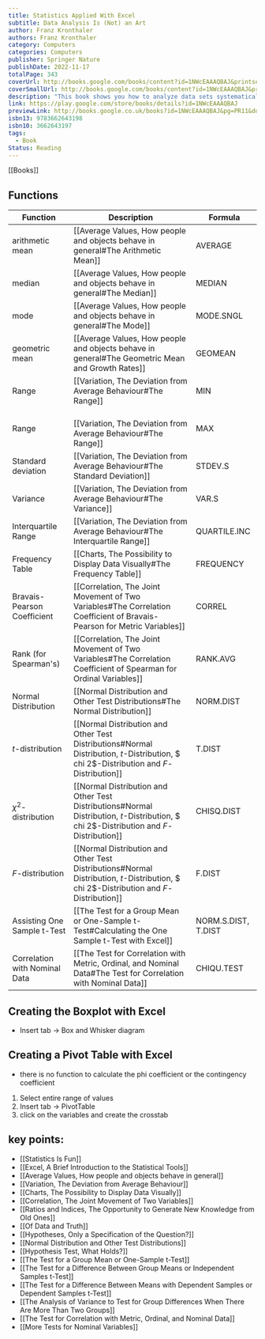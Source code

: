 ```yaml
---
title: Statistics Applied With Excel
subtitle: Data Analysis Is (Not) an Art
author: Franz Kronthaler
authors: Franz Kronthaler
category: Computers
categories: Computers
publisher: Springer Nature
publishDate: 2022-11-17
totalPage: 343
coverUrl: http://books.google.com/books/content?id=1NWcEAAAQBAJ&printsec=frontcover&img=1&zoom=1&edge=curl&source=gbs_api
coverSmallUrl: http://books.google.com/books/content?id=1NWcEAAAQBAJ&printsec=frontcover&img=1&zoom=5&edge=curl&source=gbs_api
description: "This book shows you how to analyze data sets systematically and to use Excel 2019 to extract information from data almost effortlessly. Both are (not) an art! The statistical methods are presented and discussed using a single data set. This makes it clear how the methods build on each other and gradually more and more information can be extracted from the data. The Excel functions used are explained in detail - the procedure can be easily transferred to other data sets. Various didactic elements facilitate orientation and working with the book: At the checkpoints, the most important aspects from each chapter are briefly summarized. In the freak knowledge section, more advanced aspects are addressed to whet the appetite for more. All examples are calculated with hand and Excel. Numerous applications and solutions as well as further data sets are available on the author's internet platform. This book is a translation of the original German 2nd edition Statistik angewandt mit Excel by Franz Kronthaler, published by Springer-Verlag GmbH Germany, part of Springer Nature in 2021. The translation was done with the help of artificial intelligence (machine translation by the service DeepL.com). A subsequent human revision was done primarily in terms of content, so that the book will read stylistically differently from a conventional translation. Springer Nature works continuously to further the development of tools for the production of books and on the related technologies to support the authors."
link: https://play.google.com/store/books/details?id=1NWcEAAAQBAJ
previewLink: http://books.google.co.uk/books?id=1NWcEAAAQBAJ&pg=PR11&dq=statistics+applied+with+excel&hl=&as_pt=BOOKS&cd=1&source=gbs_api
isbn13: 9783662643198
isbn10: 3662643197
tags:
  - Book
Status: Reading
---
```

[[Books]]
## Functions
| Function                      | Description                                                                                                                            | Formula             |
| ----------------------------- | -------------------------------------------------------------------------------------------------------------------------------------- | ------------------- |
| arithmetic mean               | [[Average Values, How people and objects behave in general#The Arithmetic Mean]]                                                       | AVERAGE             |
| median                        | [[Average Values, How people and objects behave in general#The Median]]                                                                | MEDIAN              |
| mode                          | [[Average Values, How people and objects behave in general#The Mode]]                                                                  | MODE.SNGL           |
| geometric mean                | [[Average Values, How people and objects behave in general#The Geometric Mean and Growth Rates]]                                       | GEOMEAN             |
| Range                         | [[Variation, The Deviation from Average Behaviour#The Range]]                                                                          | MIN                 |
| Range                         | <br>[[Variation, The Deviation from Average Behaviour#The Range]]                                                                      | MAX                 |
| Standard deviation            | [[Variation, The Deviation from Average Behaviour#The Standard Deviation]]                                                             | STDEV.S             |
| Variance                      | [[Variation, The Deviation from Average Behaviour#The Variance]]                                                                       | VAR.S               |
| Interquartile Range           | [[Variation, The Deviation from Average Behaviour#The Interquartile Range]]                                                            | QUARTILE.INC        |
| Frequency Table               | [[Charts, The Possibility to Display Data Visually#The Frequency Table]]                                                               | FREQUENCY           |
| Bravais-Pearson Coefficient   | [[Correlation, The Joint Movement of Two Variables#The Correlation Coefficient of Bravais-Pearson for Metric Variables]]               | CORREL              |
| Rank (for Spearman's)         | [[Correlation, The Joint Movement of Two Variables#The Correlation Coefficient of Spearman for Ordinal Variables]]                     | RANK.AVG            |
| Normal Distribution           | [[Normal Distribution and Other Test Distributions#The Normal Distribution]]                                                           | NORM.DIST           |
| $t$-distribution              | [[Normal Distribution and Other Test Distributions#Normal Distribution, $t$-Distribution, $ chi 2$-Distribution and $F$-Distribution]] | T.DIST              |
| $\chi ^2$-distribution        | [[Normal Distribution and Other Test Distributions#Normal Distribution, $t$-Distribution, $ chi 2$-Distribution and $F$-Distribution]] | CHISQ.DIST          |
| $F$-distribution              | [[Normal Distribution and Other Test Distributions#Normal Distribution, $t$-Distribution, $ chi 2$-Distribution and $F$-Distribution]] | F.DIST              |
| Assisting One Sample t-Test   | [[The Test for a Group Mean or One-Sample t-Test#Calculating the One Sample t-Test with Excel]]                                        | NORM.S.DIST, T.DIST |
| Correlation with Nominal Data | [[The Test for Correlation with Metric, Ordinal, and Nominal Data#The Test for Correlation with Nominal Data]]                         | CHIQU.TEST          |
## Creating the Boxplot with Excel
- Insert tab $\rightarrow$ Box and Whisker diagram
## Creating a Pivot Table with Excel
- there is no function to calculate the phi coefficient or the contingency coefficient
1. Select entire range of values
2. Insert tab $\rightarrow$ PivotTable
3. click on the variables and create the crosstab
## key points:
- [[Statistics Is Fun]]
- [[Excel, A Brief Introduction to the Statistical Tools]]
- [[Average Values, How people and objects behave in general]]
- [[Variation, The Deviation from Average Behaviour]]
- [[Charts, The Possibility to Display Data Visually]]
- [[Correlation, The Joint Movement of Two Variables]]
- [[Ratios and Indices, The Opportunity to Generate New Knowledge from Old Ones]]
- [[Of Data and Truth]]
- [[Hypotheses, Only a Specification of the Question?]]
- [[Normal Distribution and Other Test Distributions]]
- [[Hypothesis Test, What Holds?]]
- [[The Test for a Group Mean or One-Sample t-Test]]
- [[The Test for a Difference Between Group Means or Independent Samples t-Test]]
- [[The Test for a Difference Between Means with Dependent Samples or Dependent Samples t-Test]]
- [[The Analysis of Variance to Test for Group Differences When There Are More Than Two Groups]]
- [[The Test for Correlation with Metric, Ordinal, and Nominal Data]]
- [[More Tests for Nominal Variables]]